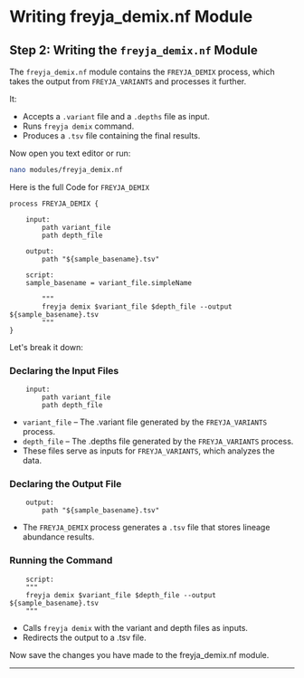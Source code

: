 # **Writing freyja_demix.nf Module**

## **Step 2: Writing the `freyja_demix.nf` Module**  

The `freyja_demix.nf` module contains the `FREYJA_DEMIX` process, which takes the output from `FREYJA_VARIANTS` and processes it further.

It:

- Accepts a `.variant` file and a `.depths` file as input.
- Runs `freyja demix` command.
- Produces a `.tsv` file containing the final results.

Now open you text editor or run:

```bash
nano modules/freyja_demix.nf
```

Here is the full Code for `FREYJA_DEMIX`

```nextflow
process FREYJA_DEMIX {
    
    input:
        path variant_file
        path depth_file

    output:
        path "${sample_basename}.tsv"

    script:
    sample_basename = variant_file.simpleName

        """
        freyja demix $variant_file $depth_file --output ${sample_basename}.tsv
        """
}
```

Let's break it down:

### **Declaring the Input Files**
```nextflow
    input:
        path variant_file
        path depth_file
```

- `variant_file` – The .variant file generated by the `FREYJA_VARIANTS` process.
- `depth_file` – The .depths file generated by the `FREYJA_VARIANTS` process.
- These files serve as inputs for `FREYJA_VARIANTS`, which analyzes the data.

### **Declaring the Output File**
```nextflow
    output:
        path "${sample_basename}.tsv"
```

- The `FREYJA_DEMIX` process generates a `.tsv` file that stores lineage abundance results.

### **Running the Command**

```nextflow
    script:
    """
    freyja demix $variant_file $depth_file --output ${sample_basename}.tsv
    """
```

- Calls `freyja demix` with the variant and depth files as inputs.
- Redirects the output to a .tsv file.

Now save the changes you have made to the freyja_demix.nf module.

---